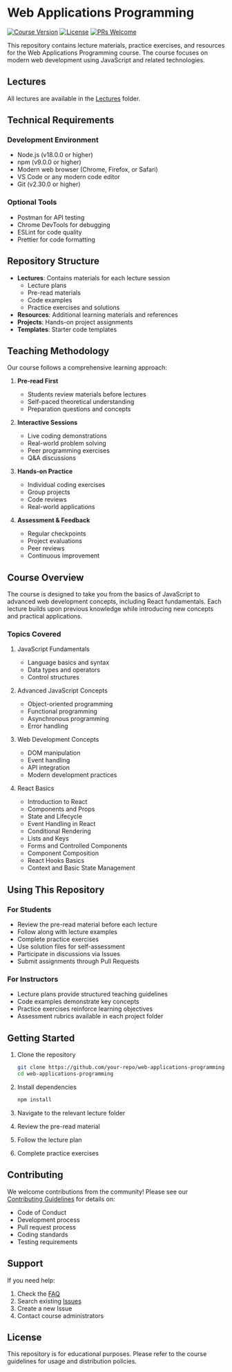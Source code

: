# Web Applications Programming

[![Course Version](https://img.shields.io/badge/version-2024.1-blue.svg)](https://github.com/your-repo/web-applications-programming)
[![License](https://img.shields.io/badge/license-MIT-green.svg)](LICENSE)
[![PRs Welcome](https://img.shields.io/badge/PRs-welcome-brightgreen.svg)](CONTRIBUTING.md)

This repository contains lecture materials, practice exercises, and resources for the Web Applications Programming course. The course focuses on modern web development using JavaScript and related technologies.

## Lectures

All lectures are available in the [Lectures](Lectures) folder.

## Technical Requirements

### Development Environment

- Node.js (v18.0.0 or higher)
- npm (v9.0.0 or higher)
- Modern web browser (Chrome, Firefox, or Safari)
- VS Code or any modern code editor
- Git (v2.30.0 or higher)

### Optional Tools

- Postman for API testing
- Chrome DevTools for debugging
- ESLint for code quality
- Prettier for code formatting

## Repository Structure

- **Lectures**: Contains materials for each lecture session
  - Lecture plans
  - Pre-read materials
  - Code examples
  - Practice exercises and solutions
- **Resources**: Additional learning materials and references
- **Projects**: Hands-on project assignments
- **Templates**: Starter code templates

## Teaching Methodology

Our course follows a comprehensive learning approach:

1. **Pre-read First**
   - Students review materials before lectures
   - Self-paced theoretical understanding
   - Preparation questions and concepts

2. **Interactive Sessions**
   - Live coding demonstrations
   - Real-world problem solving
   - Peer programming exercises
   - Q&A discussions

3. **Hands-on Practice**
   - Individual coding exercises
   - Group projects
   - Code reviews
   - Real-world applications

4. **Assessment & Feedback**
   - Regular checkpoints
   - Project evaluations
   - Peer reviews
   - Continuous improvement

## Course Overview

The course is designed to take you from the basics of JavaScript to advanced web development concepts, including React fundamentals. Each lecture builds upon previous knowledge while introducing new concepts and practical applications.

### Topics Covered

1. JavaScript Fundamentals
   - Language basics and syntax
   - Data types and operators
   - Control structures

2. Advanced JavaScript Concepts
   - Object-oriented programming
   - Functional programming
   - Asynchronous programming
   - Error handling

3. Web Development Concepts
   - DOM manipulation
   - Event handling
   - API integration
   - Modern development practices

4. React Basics
   - Introduction to React
   - Components and Props
   - State and Lifecycle
   - Event Handling in React
   - Conditional Rendering
   - Lists and Keys
   - Forms and Controlled Components
   - Component Composition
   - React Hooks Basics
   - Context and Basic State Management

## Using This Repository

### For Students

- Review the pre-read material before each lecture
- Follow along with lecture examples
- Complete practice exercises
- Use solution files for self-assessment
- Participate in discussions via Issues
- Submit assignments through Pull Requests

### For Instructors

- Lecture plans provide structured teaching guidelines
- Code examples demonstrate key concepts
- Practice exercises reinforce learning objectives
- Assessment rubrics available in each project folder

## Getting Started

1. Clone the repository

   ```bash
   git clone https://github.com/your-repo/web-applications-programming.git
   cd web-applications-programming
   ```

2. Install dependencies

   ```bash
   npm install
   ```

3. Navigate to the relevant lecture folder
4. Review the pre-read material
5. Follow the lecture plan
6. Complete practice exercises

## Contributing

We welcome contributions from the community! Please see our [Contributing Guidelines](CONTRIBUTING.md) for details on:

- Code of Conduct
- Development process
- Pull request process
- Coding standards
- Testing requirements

## Support

If you need help:

1. Check the [FAQ](docs/FAQ.md)
2. Search existing [Issues](https://github.com/your-repo/web-applications-programming/issues)
3. Create a new Issue
4. Contact course administrators

## License

This repository is for educational purposes. Please refer to the course guidelines for usage and distribution policies.

